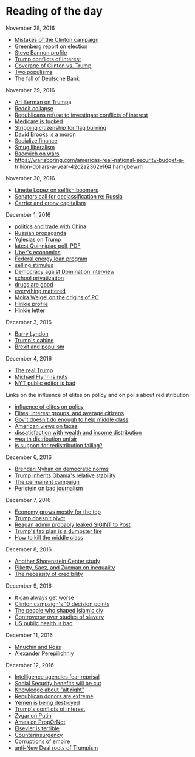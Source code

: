 # Reading of the day

November 28, 2016
- [Mistakes of the Clinton campaign](http://inthesetimes.com/article/19674/hillary-clinton-democratic-party-neoliberal-trump)
- [Greenberg report on election](http://rooseveltinstitute.org/wp-content/uploads/2016/11/Dcor_PE_RTR_Ealert_11.15.2016_for-release.pdf)
- [Steve Bannon profile](http://www.nytimes.com/2016/11/27/us/politics/steve-bannon-white-house.html?smid=pl-share&_r=0)
- [Trump conflicts of interest](http://www.nytimes.com/2016/11/26/us/politics/donald-trump-international-business.html)
- [Coverage of Clinton vs. Trump](http://shorensteincenter.org/pre-primary-news-coverage-2016-trump-clinton-sanders/#The_Democratic_Race)
- [Two populisms](https://www.thenation.com/article/the-two-populisms/)
- [The fall of Deutsche Bank](http://www.spiegel.de/international/business/the-story-of-the-self-destruction-of-deutsche-bank-a-1118157.html)

November 29, 2016
- [Ari Berman on Trump](https://www.thenation.com/article/donald-trump-is-the-greatest-threat-to-american-democracy-in-our-lifetime/)a
- [Reddit collapse](http://gizmodo.com/reddit-is-tearing-itself-apart-1789406294)
- [Republicans refuse to investigate conflicts of interest](http://www.huffingtonpost.com/entry/kevin-mccarthy-trump-conflicts-of-interest_us_583dc491e4b06539a78a984d?0x4adg931munmi)
- [Medicare is fucked](http://talkingpointsmemo.com/edblog/still-missing-it)
- [Stripping citizenship for flag burning](https://thinkprogress.org/trump-citizenship-flag-40df1ef1da6a#.56wipkpq1)
- [David Brooks is a moron](http://www.nytimes.com/2016/11/29/opinion/the-future-of-the-american-center.html?ref=opinion&_r=0)
- [Socialize finance](https://www.jacobinmag.com/2016/11/finance-banks-capitalism-markets-socialism-planning/)
- [Smug liberalism](http://www.vox.com/2016/4/21/11451378/smug-american-liberalism)
- [Bacevich on wars](http://www.nakedcapitalism.com/2016/11/trump-loves-to-win-but-american-generals-have-forgotten-how.html)
- https://warisboring.com/americas-real-national-security-budget-a-trillion-dollars-a-year-42c2a2362e16#.hamgbewrh

November 30, 2016
- [Linette Lopez on selfish boomers](http://www.businessinsider.com/how-baby-boomers-became-the-most-selfish-generation-2016-11)
- [Senators call for declassification re: Russia](https://www.theguardian.com/us-news/2016/nov/30/senators-hint-russian-interference-us-presidential-election?CMP=Share_iOSApp_Other)
- [Carrier and crony capitalism](https://www.thenation.com/article/in-carrier-deal-trump-is-taking-credit-for-some-blatant-crony-capitalism/)

December 1, 2016
- [politics and trade with China](http://www.vox.com/new-money/2016/11/30/13764146/china-imports-trump-sad)
- [Russian propaganda](http://www.newyorker.com/news/news-desk/the-propaganda-about-russian-propaganda?intcid=mod-latest)
- [Yglesias on Trump](http://www.vox.com/policy-and-politics/2016/11/30/13767174/case-for-normalizing-trump)
- [latest Quinnipiac poll, PDF](https://poll.qu.edu/images/polling/us/us11232016_U23ujk.pdf/)
- [Uber's economics](https://ftalphaville.ft.com/2016/12/01/2180647/the-taxi-unicorns-new-clothes/)
- [Federal energy loan program](https://www.bloomberg.com/news/articles/2016-11-28/trump-can-t-kill-solyndra-loan-program-that-outperforms-banks)
- [selling stimulus](http://www.huffingtonpost.com/entry/trump-obama-indiana-jobs_us_58405b30e4b09e21702d35d5?mrygd44r1173z0k9)
- [Democracy agaist Domination interview](https://www.dissentmagazine.org/blog/booked-end-managerial-liberalism-k-sabeel-rahman)
- [school privatization](https://www.currentaffairs.org/2016/11/why-is-the-decimation-of-public-schools-a-bad-thing)
- [drugs are good](https://www.theatlantic.com/health/archive/2016/12/the-life-changing-magic-of-mushrooms/509246/)
- [everything mattered](http://www.vox.com/policy-and-politics/2016/11/30/13631532/everything-mattered-2016-presidential-election)
- [Moira Weigel on the origins of PC](https://www.theguardian.com/us-news/2016/nov/30/political-correctness-how-the-right-invented-phantom-enemy-donald-trump)
- [Hinkie profile](http://www.si.com/nba/2016/11/30/sam-hinkie-after-the-process-philadelphia-76ers/?xid=socialflow_twitter_si)
- [Hinkie letter](http://www.si.com/extra-mustard/2016/04/06/sam-hinkie-sixers-resignation-letter-elon-musk-warren-buffett-bill-belichick)

December 3, 2016
- [Barry Lyndon](http://thenewbev.com/blog/2016/11/barry-lyndon/)
- [Trump's cabine](http://prospect.org/article/president-trump-and-triumph-private-capital)
- [Brexit and populism](https://paularbair.wordpress.com/2016/07/05/brexit-the-populist-surge-and-the-crisis-of-complexity/)

December 4, 2016
- [The real Trump](http://www.nybooks.com/articles/2016/12/22/the-real-trump/)
- [Michael Flynn is nuts](http://www.nytimes.com/2016/12/03/us/politics/in-national-security-adviser-michael-flynn-experience-meets-a-prickly-past.html)
- [NYT public editor is bad](http://www.nytimes.com/2016/12/03/public-editor/alt-right-stephen-bannon-liz-spayd-public-editor.html?_r=0)

Links on the influence of elites on policy and on polls about redistribution
- [influence of elites on policy](http://journalistsresource.org/studies/politics/finance-lobbying/the-influence-of-elites-interest-groups-and-average-voters-on-american-politics)
- [Elites, interest groups, and average citizens](https://www.cambridge.org/core/services/aop-cambridge-core/content/view/62327F513959D0A304D4893B382B992B/S1537592714001595a.pdf/testing-theories-of-american-politics-elites-interest-groups-and-average-citizens.pdf)
- [Gov't doesn't do enough to help middle class](http://www.pewsocialtrends.org/2016/02/04/most-americans-say-government-doesnt-do-enough-to-help-middle-class/)
- [American views on taxes](http://www.pewresearch.org/fact-tank/2015/04/10/5-facts-on-how-americans-view-taxes/)
- [dissatisfaction with wealth and income distribution](http://www.gallup.com/poll/166904/dissatisfied-income-wealth-distribution.aspx)
- [wealth distribution unfair](http://www.gallup.com/poll/182987/americans-continue-say-wealth-distribution-unfair.aspx)
- [is support for redistribution falling?](http://www.newyorker.com/news/john-cassidy/is-support-for-income-redistribution-really-falling)

December 6, 2016
- [Brendan Nyhan on democratic norms](https://www.propublica.org/podcast/item/how-journalists-need-to-go-beyond-fact-checking?utm_campaign=sprout&utm_medium=social&utm_source=twitter&utm_content=1480954097)
- [Trump inherits Obama's relative stability](https://newrepublic.com/article/139136/media-abetting-trumps-mission-accomplished-transition?utm_content=buffer0a111&utm_medium=social&utm_source=twitter.com&utm_campaign=buffer)
- [The permanent campaign](https://www.theatlantic.com/politics/archive/2016/12/the-power-of-president-trump/509684/)
- [Perlstein on bad journalism](https://washingtonspectator.org/press-trump-perlstein/)

December 7, 2016
- [Economy grows mostly for the top](http://www.nytimes.com/2016/12/06/business/economy/a-bigger-economic-pie-but-a-smaller-slice-for-half-of-the-us.html)
- [Trump doesn't pivot](http://www.theatlantic.com/politics/archive/2016/12/is-trump-pivoting-dont-count-on-it/509822/)
- [Reagan admin probably leaked SIGINT to Post](https://theintercept.com/2016/12/07/reagan-administration-cavalierly-leaked-nsa-signals-intelligence-apparently-without-informing-the-agency/)
- [Trump's tax plan is a dumpster fire](http://www.cbpp.org/research/federal-tax/house-gop-a-better-way-tax-cuts-would-overwhelmingly-benefit-top-1-percent)
- [How to kill the middle class](https://www.theatlantic.com/business/archive/2016/12/unions-wisconsin/509798/)

December 8, 2016
- [Another Shorenstein Center study](http://shorensteincenter.org/news-coverage-2016-general-election/?platform=hootsuite)
- [Piketty, Saez, and Zucman on inequality](http://equitablegrowth.org/research-analysis/economic-growth-in-the-united-states-a-tale-of-two-countries/)
- [The necessity of credibility](https://www.currentaffairs.org/2016/12/the-necessity-of-credibility)

December 9, 2016
- [It can always get worse](https://theawl.com/it-can-always-get-worse-575eb81748f3#.h2h24jh05)
- [Clinton campaign's 10 decision points](http://www.politico.com/magazine/story/2016/12/2016-presidential-election-10-moments-trump-clinton-214508)
- [The people who shaped Islamic civ](https://www.1843magazine.com/culture/the-daily/the-people-who-shaped-islamic-civilisation)
- [Controversy over studies of slavery](http://www.chronicle.com/article/ShacklesDollars/238598)
- [US public health is bad](http://nymag.com/scienceofus/2016/12/america-is-failing-the-bad-break-test-and-people-are-dying.html)

December 11, 2016
- [Mnuchin and Ross](http://www.newyorker.com/business/currency/trumps-wolves-of-wall-street-steven-mnuchin-wilbur-ross?intcid=mod-latest&mbid=social_facebook)
- [Alexander Perepilichniy](https://www.theatlantic.com/magazine/archive/2017/01/the-poison-flower/508736/?utm_source=atltw)

December 12, 2016
- [Intelligence agencies fear reprisal](https://www.theguardian.com/us-news/2016/dec/11/intelligence-agencies-cia-donald-trump-russia?CMP=Share_iOSApp_Other)
- [Social Security benefits will be cut](http://www.motherjones.com/kevin-drum/2016/12/sam-johnson-wants-cut-your-social-security-benefits-third)
- [Knowledge about "alt right"](http://www.pewresearch.org/fact-tank/2016/12/12/most-americans-havent-heard-of-the-alt-right/)
- [Republican donors are extreme](http://www.salon.com/2016/12/11/big-republican-donors-are-even-more-extreme-than-their-party-and-they-drive-its-agenda/)
- [Yemen is being destroyed](http://nationalinterest.org/feature/blowback-americas-disastrous-policy-yemen-will-be-profound-18698)
- [Trump's conflicts of interest](http://www.vox.com/2016/12/9/13799904/trump-corruption-conflict-of-interest)
- [Zygar on Putin](http://bookforum.com/inprint/023_04/16815)
- [Ames on PropOrNot](http://www.alternet.org/media/anonymous-blacklist-promoted-washington-post-has-shocking-roots-ukrainian-fascism-eugenics-and)
- [Elsevier is terrible](http://www.talyarkoni.org/blog/2016/12/12/why-i-still-wont-review-for-or-publish-with-elsevier-and-think-you-shouldnt-either/)
- [Counterinsurgency](http://thebaffler.com/salvos/making-coin-shorrock)
- [Corruptions of empire](http://thebaffler.com/salvos/corruptions-of-empire-hansen)
- [anti-New Deal roots of Trumpism](http://www.processhistory.org/trump-anti-new-deal/)
